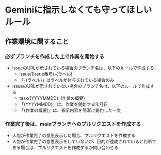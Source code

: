 Geminiに指示しなくても守ってほしいルール
========================================

作業環境に関すること
--------------------

### 必ずブランチを作成した上で作業を開始する

- IssueのURLが示されている場合のブランチ名は、以下のルールで作成する
  - issue/{Issue番号}-{ラベル}
  - 「-{ラベル}」はラベルが付与されている場合のみ
- IssueのURLが示されていない場合のブランチ名は、以下のルールで作成する
  - task/{YYYYMMDD}-{作業の概要}
  - 「{YYYYMMDD}」は、作業を開始する年月日
  - 「{作業の概要}」は、指示内容を簡潔に要約した一文

### 作業完了後は、mainブランチへのプルリクエストを作成する

- 人間が作業完了の意思表示した場合、プルリクエストを作成する
- 人間が作業完了の意思表示をしていないが、目的が達成されていると判断できる場合は、プルリクエストを作成するか問い合わせる
